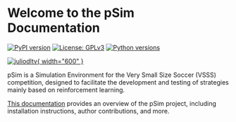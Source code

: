 # Welcome to the pSim Documentation

[![PyPI version](https://badge.fury.io/py/pSim.svg)](https://badge.fury.io/py/pSim)
[![License: GPLv3](https://img.shields.io/badge/License-GPLv3-blue.svg)](https://www.gnu.org/licenses/gpl-3.0)
[![Python versions](https://img.shields.io/pypi/pyversions/pSim.svg)](https://pypi.org/project/pSim)

[![juliodltv](assets/logo.png){ width="600" }](https://github.com/juliodltv)

pSim is a Simulation Environment for the Very Small Size Soccer (VSSS) competition, designed to facilitate the development and testing of strategies mainly based on reinforcement learning.

[This documentation](https://juliodltv.github.io/pSim/) provides an overview of the pSim project, including installation instructions, author contributions, and more.